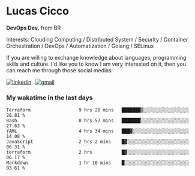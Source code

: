# Lucas Cicco

**DevOps Dev.** from BR

Interests: Clouding Computing / Distributed System / Security / Container Orchestration / DevOps / Automatization / Golang / SELinux

If you are willing to exchange knowledge about languages, programming skills and culture. I'd like you to know I am very interested on it, then you can reach me through those social medias:

<div style="display: flex; align-items: center; gap: 10px;">
  <a href="https://www.linkedin.com/in/lucas-vitor-de-cicco" target="_blank">
    <img
      src="https://img.shields.io/badge/-LinkedIn-%230077B5?style=for-the-badge&logo=linkedin&logoColor=white"
      alt="linkedin"
      target="_blank" 
    />
  </a>
  <a href="mailto:lucasvitorx1@gmail.com">
      <img
        src="https://img.shields.io/badge/-Gmail-%23333?style=for-the-badge&logo=gmail&logoColor=white"
        alt="gmail"
        target="_blank"
      />
  </a>
</div>

### My wakatime in the last days

<!--START_SECTION:waka-->

```text
Terraform                  9 hrs 20 mins   ███████▒░░░░░░░░░░░░░░░░░   28.81 %
Bash                       8 hrs 57 mins   ███████░░░░░░░░░░░░░░░░░░   27.63 %
YAML                       4 hrs 34 mins   ███▓░░░░░░░░░░░░░░░░░░░░░   14.08 %
JavaScript                 2 hrs 2 mins    █▓░░░░░░░░░░░░░░░░░░░░░░░   06.31 %
terraform                  2 hrs           █▓░░░░░░░░░░░░░░░░░░░░░░░   06.17 %
Markdown                   1 hr 10 mins    █░░░░░░░░░░░░░░░░░░░░░░░░   03.61 %
```

<!--END_SECTION:waka-->
